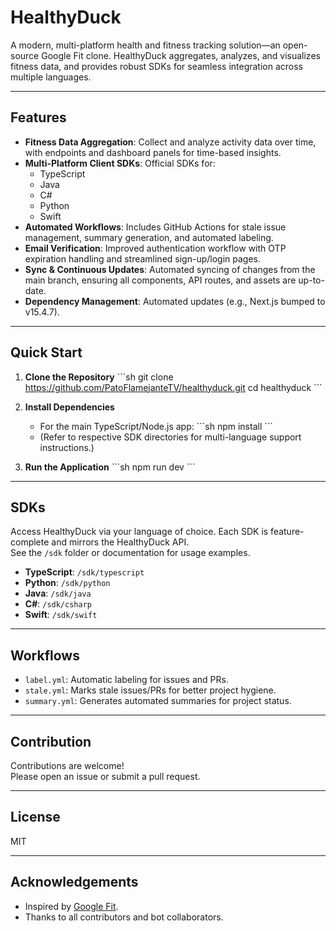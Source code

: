 # HealthyDuck

A modern, multi-platform health and fitness tracking solution—an open-source Google Fit clone. HealthyDuck aggregates, analyzes, and visualizes fitness data, and provides robust SDKs for seamless integration across multiple languages.

---

## Features

- **Fitness Data Aggregation**: Collect and analyze activity data over time, with endpoints and dashboard panels for time-based insights.
- **Multi-Platform Client SDKs**: Official SDKs for:
  - TypeScript
  - Java
  - C#
  - Python
  - Swift
- **Automated Workflows**: Includes GitHub Actions for stale issue management, summary generation, and automated labeling.
- **Email Verification**: Improved authentication workflow with OTP expiration handling and streamlined sign-up/login pages.
- **Sync & Continuous Updates**: Automated syncing of changes from the main branch, ensuring all components, API routes, and assets are up-to-date.
- **Dependency Management**: Automated updates (e.g., Next.js bumped to v15.4.7).

---

## Quick Start

1. **Clone the Repository**
   \`\`\`sh
   git clone https://github.com/PatoFlamejanteTV/healthyduck.git
   cd healthyduck
   \`\`\`

2. **Install Dependencies**
   - For the main TypeScript/Node.js app:
     \`\`\`sh
     npm install
     \`\`\`
   - (Refer to respective SDK directories for multi-language support instructions.)

3. **Run the Application**
   \`\`\`sh
   npm run dev
   \`\`\`

---

## SDKs

Access HealthyDuck via your language of choice. Each SDK is feature-complete and mirrors the HealthyDuck API.  
See the `/sdk` folder or documentation for usage examples.

- **TypeScript**: `/sdk/typescript`
- **Python**: `/sdk/python`
- **Java**: `/sdk/java`
- **C#**: `/sdk/csharp`
- **Swift**: `/sdk/swift`

---

## Workflows

- `label.yml`: Automatic labeling for issues and PRs.
- `stale.yml`: Marks stale issues/PRs for better project hygiene.
- `summary.yml`: Generates automated summaries for project status.

---

## Contribution

Contributions are welcome!  
Please open an issue or submit a pull request.

---

## License

MIT

---

## Acknowledgements

- Inspired by [Google Fit](https://www.google.com/fit/).
- Thanks to all contributors and bot collaborators.
